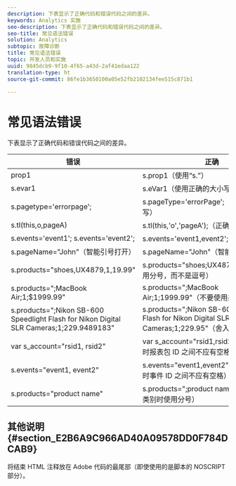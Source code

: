 ```yaml
---
description: 下表显示了正确代码和错误代码之间的差异。
keywords: Analytics 实施
seo-description: 下表显示了正确代码和错误代码之间的差异。
seo-title: 常见语法错误
solution: Analytics
subtopic: 故障诊断
title: 常见语法错误
topic: 开发人员和实施
uuid: 9845dcb9-9f10-4f65-a43d-2af41edaa122
translation-type: ht
source-git-commit: 86fe1b3650100a05e52fb2102134fee515c871b1

---
```



# 常见语法错误

下表显示了正确代码和错误代码之间的差异。

| 错误 | 正确 |
|---|---|
| prop1 | s.prop1（使用“s.”） |
| s.evar1 | s.eVar1（使用正确的大小写） |
| s.pagetype='errorpage'; | s.pageType='errorPage';（使用正确的大小写） |
| s.tl(this,o,pageA) | s.tl(this,'o','pageA');（正确使用单引号） |
| s.events='event1'; s.events='event2'; | s.events='event1,event2';（正确格式） |
| s.pageName="John"（智能引号打开） | s.pageName="John"（智能引号关闭） |
| s.products="shoes,UX4879,1,19.99" | s.products="shoes;UX4879;1;19.99"（使用分号，而不是逗号） |
| s.products=";MacBook Air;1;$1999.99" | s.products=";MacBook Air;1;1999.99"（不要使用美元号） |
| s.products=";Nikon SB-600 Speedlight Flash for Nikon Digital SLR Cameras;1;229.9489183" | s.products=";Nikon SB-600 Speedlight Flash for Nikon Digital SLR Cameras;1;229.95"（舍入或截断长价格） |
| var s_account="rsid1, rsid2" | var s_account="rsid1,rsid2"（标记多个包时报表包 ID 之间不应有空格） |
| s.events="event1, event2" | s.events="event1,event2"（标记多个事件时事件 ID 之间不应有空格） |
| s.products="product name" | s.products=";product name"（未列出产品类别时使用分号） |

## 其他说明 {#section_E2B6A9C966AD40A09578DD0F784DCAB9}

将结束 HTML 注释放在 Adobe 代码的最尾部（即使使用的是脚本的 NOSCRIPT 部分）。
